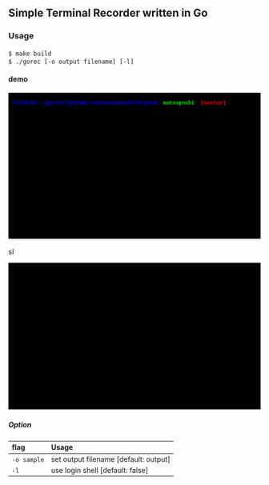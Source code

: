 ## Simple Terminal Recorder written in Go

### Usage

```
$ make build
$ ./gorec [-o output filename] [-l]
```

#### demo

![](./_res/demo.gif)

sl

![](./_res/sl.gif)

##### Option

| flag | Usage |
|:----|:---- 
| `-o sample` | set output filename [default: output] |
| `-l` | use login shell [default: false] |
